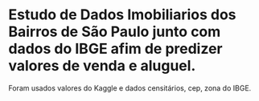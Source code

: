 # Estudo de Dados Imobiliarios dos Bairros de São Paulo junto com dados do IBGE afim de predizer valores de venda e aluguel.
Foram usados valores do Kaggle e dados censitários, cep, zona do IBGE.
